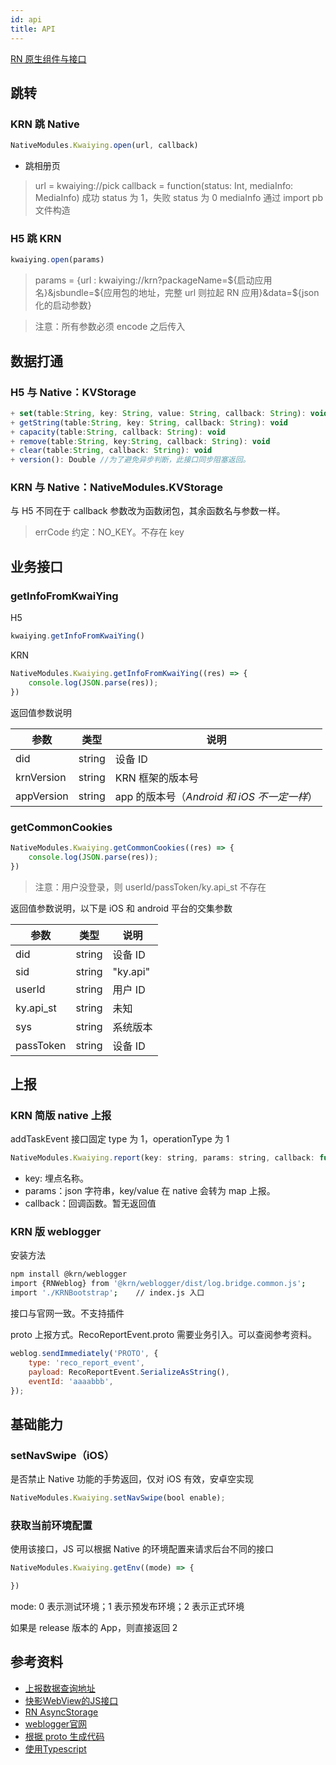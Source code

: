 ```yaml
---
id: api
title: API
---
```



[RN 原生组件与接口](https://reactnative.dev)

## 跳转
### KRN 跳 Native

```js
NativeModules.Kwaiying.open(url, callback)
```

+ 跳相册页

> url = kwaiying://pick
> callback = function(status: Int, mediaInfo: MediaInfo)
> 成功 status 为 1，失败 status 为 0
> mediaInfo 通过 import pb 文件构造

### H5 跳 KRN

```js
kwaiying.open(params)
```

> params = {url : kwaiying://krn?packageName=${启动应用名}&jsbundle=${应用包的地址，完整 url 则拉起 RN 应用}&data=${json 化的启动参数}

> 注意：所有参数必须 encode 之后传入


## 数据打通
### H5 与 Native：KVStorage
```js
+ set(table:String, key: String, value: String, callback: String): void
+ getString(table:String, key: String, callback: String): void
+ capacity(table:String, callback: String): void
+ remove(table:String, key:String, callback: String): void
+ clear(table:String, callback: String): void
+ version(): Double //为了避免异步判断，此接口同步阻塞返回。
````
### KRN 与 Native：NativeModules.KVStorage

与 H5 不同在于 callback 参数改为函数闭包，其余函数名与参数一样。


> errCode 约定：NO_KEY。不存在 key

## 业务接口
### getInfoFromKwaiYing
H5

```js
kwaiying.getInfoFromKwaiYing()
````

KRN

```js
NativeModules.Kwaiying.getInfoFromKwaiYing((res) => { 
	console.log(JSON.parse(res)); 
})
```

返回值参数说明

|  参数   | 类型 | 说明 |
|  ----  | ----  | ---- |
| did  | string | 设备 ID |
| krnVersion  | string | KRN 框架的版本号 |
| appVersion  | string | app 的版本号（*Android 和 iOS 不一定一样*） |


### getCommonCookies
```js
NativeModules.Kwaiying.getCommonCookies((res) => { 
	console.log(JSON.parse(res)); 
})
```

> 注意：用户没登录，则 userId/passToken/ky.api_st 不存在

返回值参数说明，以下是 iOS 和 android 平台的交集参数

|  参数   | 类型 | 说明 |
|  ----  | ----  | ---- |
| did  | string | 设备 ID |
| sid  | string | "ky.api" |
| userId  | string | 用户 ID |
| ky.api_st  | string | 未知 |
| sys  | string | 系统版本 |
| passToken  | string | 设备 ID |



## 上报

### KRN 简版 native 上报
addTaskEvent 接口固定 type 为 1，operationType 为 1

```js
NativeModules.Kwaiying.report(key: string, params: string, callback: function);
```

+ key: 埋点名称。
+ params：json 字符串，key/value 在 native 会转为 map 上报。
+ callback：回调函数。暂无返回值

### KRN 版 weblogger
安装方法

```sh
npm install @krn/weblogger
import {RNWeblog} from '@krn/weblogger/dist/log.bridge.common.js';
import './KRNBootstrap';	// index.js 入口 
```

接口与官网一致。不支持插件

proto 上报方式。RecoReportEvent.proto 需要业务引入。可以查阅参考资料。

```js
weblog.sendImmediately('PROTO', {
    type: 'reco_report_event',
    payload: RecoReportEvent.SerializeAsString(),
    eventId: 'aaaabbb',
});
```

## 基础能力
### setNavSwipe（iOS）
是否禁止 Native 功能的手势返回，仅对 iOS 有效，安卓空实现

```js
NativeModules.Kwaiying.setNavSwipe(bool enable);
```

### 获取当前环境配置

使用该接口，JS 可以根据 Native 的环境配置来请求后台不同的接口

```js
NativeModules.Kwaiying.getEnv((mode) => { 

})
```

mode: 0 表示测试环境；1 表示预发布环境；2 表示正式环境

如果是 release 版本的 App，则直接返回 2


## 参考资料
+ [上报数据查询地址](https://app-analysis.corp.kuaishou.com/#/event_track?id=2085&appName=KUAISHOU_VIDEO_EDITOR&sampling=APP)
+ [快影WebView的JS接口](https://docs.corp.kuaishou.com/d/home/fcAAnp3wLKhWtDEqKk7Hpwpqq)
+ [RN AsyncStorage](https://github.com/react-native-community/async-storage)
+ [weblogger官网](https://component.corp.kuaishou.com/docs/weblogger/js)
+ [根据 proto 生成代码](https://www.npmjs.com/package/protobufjs)
+ [使用Typescript](https://reactnative.dev/docs/typescript)

